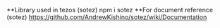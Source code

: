 **Library used in tezos (sotez)
  npm i sotez
**For document reference (sotez)
  https://github.com/AndrewKishino/sotez/wiki/Documentation
